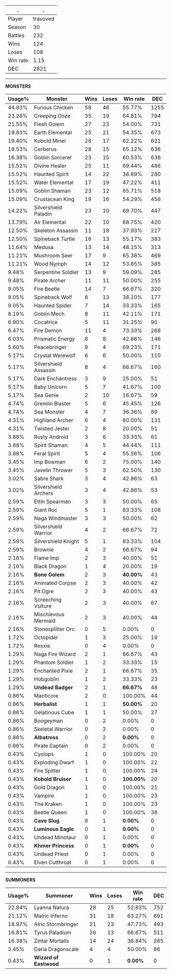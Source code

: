 .|.
|-|-
Player|travoved
Season|30
Battles|232
Wins|124
Loses|108
Win rate|1.15
DEC|2821

---
**MONSTERS**

Usage%|Monster|Wins|Loses|Win rate|DEC|
-|-|-|-|-|-|
44.83%|Furious Chicken|58|46|55.77%|1255|
23.28%|Creeping Ooze|35|19|64.81%|794|
21.55%|Flesh Golem|27|23|54.00%|731|
19.83%|Earth Elemental|25|21|54.35%|673|
19.40%|Kobold Miner|28|17|62.22%|621|
18.53%|Cerberus|28|15|65.12%|636|
16.38%|Goblin Sorcerer|23|15|60.53%|636|
15.52%|Divine Healer|25|11|69.44%|486|
15.52%|Haunted Spirit|14|22|38.89%|280|
15.52%|Water Elemental|17|19|47.22%|411|
15.09%|Goblin Shaman|23|12|65.71%|518|
15.09%|Crustacean King|19|16|54.29%|456|
14.22%|Silvershield Paladin|23|10|69.70%|447|
13.79%|Air Elemental|22|10|68.75%|420|
12.50%|Skeleton Assassin|11|18|37.93%|227|
12.50%|Spineback Turtle|16|13|55.17%|383|
11.64%|Medusa|13|14|48.15%|313|
11.21%|Mushroom Seer|17|9|65.38%|469|
11.21%|Wood Nymph|14|12|53.85%|385|
9.48%|Serpentine Soldier|13|9|59.09%|285|
9.48%|Pirate Archer|11|11|50.00%|255|
9.05%|Fire Beetle|14|7|66.67%|320|
9.05%|Spineback Wolf|8|13|38.10%|177|
9.05%|Haunted Spider|7|14|33.33%|165|
8.19%|Goblin Mech|8|11|42.11%|171|
6.90%|Cocatrice|5|11|31.25%|90|
6.47%|Fire Demon|11|4|73.33%|268|
6.03%|Prismatic Energy|6|8|42.86%|146|
5.60%|Peacebringer|9|4|69.23%|171|
5.17%|Crystal Werewolf|6|6|50.00%|110|
5.17%|Silvershield Assassin|8|4|66.67%|160|
5.17%|Dark Enchantress|3|9|25.00%|51|
5.17%|Baby Unicorn|5|7|41.67%|100|
5.17%|Sea Genie|2|10|16.67%|59|
4.74%|Gremlin Blaster|5|6|45.45%|126|
4.74%|Sea Monster|4|7|36.36%|89|
4.31%|Highland Archer|6|4|60.00%|131|
4.31%|Twisted Jester|2|8|20.00%|51|
3.88%|Rusty Android|3|6|33.33%|61|
3.88%|Spirit Shaman|4|5|44.44%|111|
3.88%|Feral Spirit|5|4|55.56%|106|
3.45%|Imp Bowman|6|2|75.00%|140|
3.45%|Javelin Thrower|5|3|62.50%|130|
3.02%|Sabre Shark|3|4|42.86%|63|
3.02%|Silvershield Archers|3|4|42.86%|53|
2.59%|Ettin Spearman|3|3|50.00%|65|
2.59%|Giant Roc|5|1|83.33%|108|
2.59%|Naga Windmaster|3|3|50.00%|62|
2.59%|Silvershield Warrior|4|2|66.67%|72|
2.59%|Silvershield Knight|5|1|83.33%|104|
2.59%|Brownie|4|2|66.67%|94|
2.16%|Flame Imp|2|3|40.00%|51|
2.16%|Black Dragon|1|4|20.00%|19|
2.16%|**Bone Golem**|2|3|**40.00%**|43|
2.16%|Animated Corpse|2|3|40.00%|42|
2.16%|Pit Ogre|2|3|40.00%|43|
2.16%|Screeching Vulture|2|3|40.00%|67|
2.16%|Mischievous Mermaid|2|3|40.00%|44|
2.16%|Stonesplitter Orc|0|5|0.00%|0|
1.72%|Octopider|1|3|25.00%|19|
1.72%|Rexxie|0|4|0.00%|0|
1.29%|Naga Fire Wizard|2|1|66.67%|43|
1.29%|Phantom Soldier|1|2|33.33%|15|
1.29%|Enchanted Pixie|2|1|66.67%|35|
1.29%|Hobgoblin|1|2|33.33%|23|
1.29%|**Undead Badger**|2|1|**66.67%**|48|
0.86%|Manticore|2|0|100.00%|44|
0.86%|**Herbalist**|1|1|**50.00%**|20|
0.86%|Gelatinous Cube|1|1|50.00%|27|
0.86%|Boogeyman|0|2|0.00%|0|
0.86%|Skeletal Warrior|0|2|0.00%|0|
0.86%|**Albatross**|0|2|**0.00%**|0|
0.86%|Pirate Captain|0|2|0.00%|0|
0.43%|Cyclops|1|0|100.00%|20|
0.43%|Exploding Dwarf|1|0|100.00%|22|
0.43%|Fire Spitter|1|0|100.00%|24|
0.43%|**Kobold Bruiser**|1|0|**100.00%**|20|
0.43%|Gold Dragon|1|0|100.00%|21|
0.43%|Vampire|1|0|100.00%|23|
0.43%|The Kraken|1|0|100.00%|23|
0.43%|Beetle Queen|1|0|100.00%|36|
0.43%|**Cave Slug**|0|1|**0.00%**|0|
0.43%|**Luminous Eagle**|0|1|**0.00%**|0|
0.43%|Undead Minotaur|0|1|0.00%|0|
0.43%|**Khmer Princess**|0|1|**0.00%**|0|
0.43%|Undead Priest|0|1|0.00%|0|
0.43%|Elven Cutthroat|0|1|0.00%|0|

---
**SUMMONERS**

Usage%|Summoner|Wins|Loses|Win rate|DEC|
-|-|-|-|-|-|
22.84%|Lyanna Natura|28|25|52.83%|752|
21.12%|Malric Inferno|31|18|63.27%|691|
18.97%|Alric Stormbringer|21|23|47.73%|493|
16.81%|Tyrus Paladium|26|13|66.67%|511|
16.38%|Zintar Mortalis|14|24|36.84%|285|
3.45%|Daria Dragonscale|4|4|50.00%|86|
0.43%|**Wizard of Eastwood**|0|1|**0.00%**|0|
